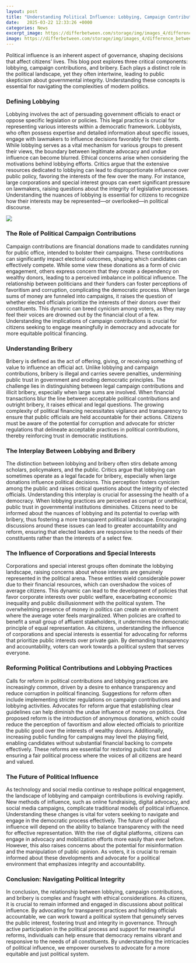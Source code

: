 ```yaml
---
layout: post
title: "Understanding Political Influence: Lobbying, Campaign Contributions, and Bribery"
date:   2025-03-22 12:33:26 +0000
categories: News
excerpt_image: https://differbetween.com/storage/img/images_4/difference_between_lobbying_and_bribing.png
image: https://differbetween.com/storage/img/images_4/difference_between_lobbying_and_bribing.png
---
```


Political influence is an inherent aspect of governance, shaping decisions that affect citizens’ lives. This blog post explores three critical components: lobbying, campaign contributions, and bribery. Each plays a distinct role in the political landscape, yet they often intertwine, leading to public skepticism about governmental integrity. Understanding these concepts is essential for navigating the complexities of modern politics.
### Defining Lobbying
Lobbying involves the act of persuading government officials to enact or oppose specific legislation or policies. This legal practice is crucial for representing various interests within a democratic framework. Lobbyists, who often possess expertise and detailed information about specific issues, engage with lawmakers to influence decisions favorably for their clients. While lobbying serves as a vital mechanism for various groups to present their views, the boundary between legitimate advocacy and undue influence can become blurred. 
Ethical concerns arise when considering the motivations behind lobbying efforts. Critics argue that the extensive resources dedicated to lobbying can lead to disproportionate influence over public policy, favoring the interests of the few over the many. For instance, large corporations and special interest groups can exert significant pressure on lawmakers, raising questions about the integrity of legislative processes. Understanding the nuances of lobbying is essential for citizens to recognize how their interests may be represented—or overlooked—in political discourse.

![](https://differbetween.com/storage/img/images_4/difference_between_lobbying_and_bribing.png)
### The Role of Political Campaign Contributions
Campaign contributions are financial donations made to candidates running for public office, intended to bolster their campaigns. These contributions can significantly impact electoral outcomes, shaping which candidates can effectively compete. While some view these donations as a form of civic engagement, others express concern that they create a dependency on wealthy donors, leading to a perceived imbalance in political influence.
The relationship between politicians and their funders can foster perceptions of favoritism and corruption, complicating the democratic process. When large sums of money are funneled into campaigns, it raises the question of whether elected officials prioritize the interests of their donors over their constituents. This dynamic can breed cynicism among voters, as they may feel their voices are drowned out by the financial clout of a few. Understanding the implications of campaign contributions is crucial for citizens seeking to engage meaningfully in democracy and advocate for more equitable political financing.
### Understanding Bribery
Bribery is defined as the act of offering, giving, or receiving something of value to influence an official act. Unlike lobbying and campaign contributions, bribery is illegal and carries severe penalties, undermining public trust in government and eroding democratic principles. The challenge lies in distinguishing between legal campaign contributions and illicit bribery, especially when large sums are involved.
When financial transactions blur the line between acceptable political contributions and outright bribery, it raises ethical and legal questions. The growing complexity of political financing necessitates vigilance and transparency to ensure that public officials are held accountable for their actions. Citizens must be aware of the potential for corruption and advocate for stricter regulations that delineate acceptable practices in political contributions, thereby reinforcing trust in democratic institutions.
### The Interplay Between Lobbying and Bribery
The distinction between lobbying and bribery often stirs debate among scholars, policymakers, and the public. Critics argue that lobbying can sometimes operate as a legal facade for bribery, especially when large donations influence political decisions. This perception fosters cynicism among the public and raises critical questions about the integrity of elected officials.
Understanding this interplay is crucial for assessing the health of a democracy. When lobbying practices are perceived as corrupt or unethical, public trust in governmental institutions diminishes. Citizens need to be informed about the nuances of lobbying and its potential to overlap with bribery, thus fostering a more transparent political landscape. Encouraging discussions around these issues can lead to greater accountability and reform, ensuring that elected leaders are responsive to the needs of their constituents rather than the interests of a select few.
### The Influence of Corporations and Special Interests
Corporations and special interest groups often dominate the lobbying landscape, raising concerns about whose interests are genuinely represented in the political arena. These entities wield considerable power due to their financial resources, which can overshadow the voices of average citizens. This dynamic can lead to the development of policies that favor corporate interests over public welfare, exacerbating economic inequality and public disillusionment with the political system.
The overwhelming presence of money in politics can create an environment where the average voter feels marginalized. When policies are crafted to benefit a small group of affluent stakeholders, it undermines the democratic principle of equal representation. As citizens, understanding the influence of corporations and special interests is essential for advocating for reforms that prioritize public interests over private gain. By demanding transparency and accountability, voters can work towards a political system that serves everyone.
### Reforming Political Contributions and Lobbying Practices
Calls for reform in political contributions and lobbying practices are increasingly common, driven by a desire to enhance transparency and reduce corruption in political financing. Suggestions for reform often include implementing stricter regulations on campaign contributions and lobbying activities. Advocates for reform argue that establishing clear guidelines can help diminish the undue influence of money on politics.
One proposed reform is the introduction of anonymous donations, which could reduce the perception of favoritism and allow elected officials to prioritize the public good over the interests of wealthy donors. Additionally, increasing public funding for campaigns may level the playing field, enabling candidates without substantial financial backing to compete effectively. These reforms are essential for restoring public trust and ensuring a fair political process where the voices of all citizens are heard and valued.
### The Future of Political Influence
As technology and social media continue to reshape political engagement, the landscape of lobbying and campaign contributions is evolving rapidly. New methods of influence, such as online fundraising, digital advocacy, and social media campaigns, complicate traditional models of political influence. Understanding these changes is vital for voters seeking to navigate and engage in the democratic process effectively.
The future of political influence will depend on the ability to balance transparency with the need for effective representation. With the rise of digital platforms, citizens can engage in advocacy and mobilization efforts more easily than ever before. However, this also raises concerns about the potential for misinformation and the manipulation of public opinion. As voters, it is crucial to remain informed about these developments and advocate for a political environment that emphasizes integrity and accountability.
### Conclusion: Navigating Political Integrity
In conclusion, the relationship between lobbying, campaign contributions, and bribery is complex and fraught with ethical considerations. As citizens, it is crucial to remain informed and engaged in discussions about political influence. By advocating for transparent practices and holding officials accountable, we can work toward a political system that genuinely serves the public interest, fostering trust and integrity in governance. 
Through active participation in the political process and support for meaningful reforms, individuals can help ensure that democracy remains vibrant and responsive to the needs of all constituents. By understanding the intricacies of political influence, we empower ourselves to advocate for a more equitable and just political system.